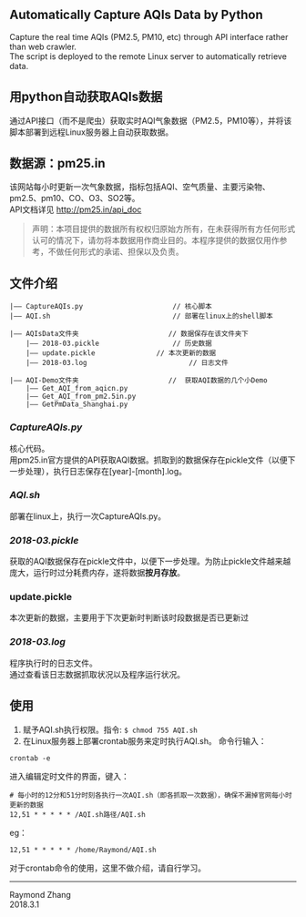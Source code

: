 ## Automatically Capture AQIs Data by Python
Capture the real time AQIs (PM2.5, PM10, etc) through API interface rather than web crawler.  
The script is deployed to the remote Linux server to automatically retrieve data.

## 用python自动获取AQIs数据
通过API接口（而不是爬虫）获取实时AQI气象数据（PM2.5，PM10等），并将该脚本部署到远程Linux服务器上自动获取数据。

## 数据源：pm25.in
该网站每小时更新一次气象数据，指标包括AQI、空气质量、主要污染物、pm2.5、pm10、CO、O3、SO2等。   
API文档详见 http://pm25.in/api_doc
> 声明：本项目提供的数据所有权权归原始方所有，在未获得所有方任何形式认可的情况下，请勿将本数据用作商业目的。本程序提供的数据仅用作参考，不做任何形式的承诺、担保以及负责。

## 文件介绍
``` 
|—— CaptureAQIs.py                      // 核心脚本
|—— AQI.sh                              // 部署在linux上的shell脚本

|—— AQIsData文件夹                      // 数据保存在该文件夹下
    |—— 2018-03.pickle                  // 历史数据
    |—— update.pickle               // 本次更新的数据
    |—— 2018-03.log                         // 日志文件
    
|—— AQI-Demo文件夹                      //  获取AQI数据的几个小Demo
    |—— Get_AQI_from_aqicn.py
    |—— Get_AQI_from_pm2.5in.py
    |—— GetPmData_Shanghai.py
```
### *CaptureAQIs.py* 
核心代码。   
用pm25.in官方提供的API获取AQI数据。抓取到的数据保存在pickle文件（以便下一步处理），执行日志保存在[year]-[month].log。
### *AQI.sh*          
部署在linux上，执行一次CaptureAQIs.py。
### *2018-03.pickle*
获取的AQI数据保存在pickle文件中，以便下一步处理。为防止pickle文件越来越庞大，运行时过分耗费内存，遂将数据**按月存放**。
### update.pickle
本次更新的数据，主要用于下次更新时判断该时段数据是否已更新过
### *2018-03.log*
程序执行时的日志文件。   
通过查看该日志数据抓取状况以及程序运行状况。


## 使用   
1. 赋予AQI.sh执行权限。指令:
```$ chmod 755 AQI.sh```
2. 在Linux服务器上部署crontab服务来定时执行AQI.sh。 
命令行输入：
```
crontab -e
```
进入编辑定时文件的界面，键入：   
```
# 每小时的12分和51分时刻各执行一次AQI.sh（即各抓取一次数据），确保不漏掉官网每小时更新的数据
12,51 * * * * * /AQI.sh路径/AQI.sh  
```
eg：
```
12,51 * * * * * /home/Raymond/AQI.sh  
```
对于crontab命令的使用，这里不做介绍，请自行学习。

----

Raymond Zhang   
2018.3.1
